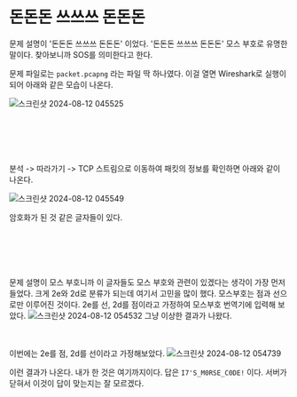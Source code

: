 돈돈돈 쓰쓰쓰 돈돈돈
====================
문제 설명이 '돈돈돈 쓰쓰쓰 돈돈돈' 이었다. '돈돈돈 쓰쓰쓰 돈돈돈' 모스 부호로 유명한 말이다. 찾아보니까 SOS를 의미한다고 한다. 

문제 파일로는 ```packet.pcapng``` 라는 파일 딱 하나였다. 이걸 열면 Wireshark로 실행이 되어 아래와 같은 모습이 나온다. 

![스크린샷 2024-08-12 045525](https://github.com/user-attachments/assets/e3a78e1f-87bf-4acf-b5cb-073681bf8fbe)

<br/><br/>
---
분석 -> 따라가기 -> TCP 스트림으로 이동하여 패킷의 정보를 확인하면 아래와 같이 나온다. 

![스크린샷 2024-08-12 045549](https://github.com/user-attachments/assets/921c18c4-422a-4ff6-9e39-4a0123c36538)


암호화가 된 것 같은 글자들이 있다. 

<br/><br/>
---


문제 설명이 모스 부호니까 이 글자들도 모스 부호와 관련이 있겠다는 생각이 가장 먼저 들었다. 
크게 2e와 2d로 분류가 되는데 여기서 고민을 많이 했다. 
모스부호는 점과 선으로만 이루어진 것이다. 2e를 선, 2d를 점이라고 가정하여 모스부호 번역기에 입력해 보았다. 
![스크린샷 2024-08-12 054532](https://github.com/user-attachments/assets/a0e02c13-9a85-47e3-bd17-2a41c532174a)
그냥 이상한 결과가 나왔다. 

<br/><br/>
이번에는 2e를 점, 2d를 선이라고 가정해보았다. 
![스크린샷 2024-08-12 054739](https://github.com/user-attachments/assets/4a5d5e52-1ac7-4fe3-a523-41bb19a45f46)

이런 결과가 나온다. 내가 한 것은 여기까지이다. 답은 ```I7'S_M0RSE_C0DE!``` 이다. 서버가 닫혀서 이것이 답이 맞는지는 잘 모르겠다. 
